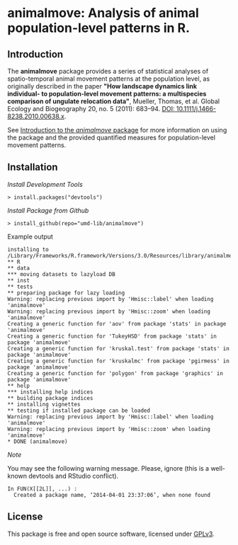 animalmove: Analysis of animal population-level patterns in R. 
====

Introduction
------------

The  **animalmove** package provides a series of statistical analyses of spatio-temporal animal movement patterns at the population level, as originally described in the paper **"How  landscape dynamics link individual- to population-level movement patterns: a multispecies   comparison of ungulate relocation data"**, Mueller, Thomas, et al. Global Ecology and    Biogeography 20, no. 5 (2011): 683–94. [DOI: 10.1111/j.1466-8238.2010.00638.x](http://doi.org/10.1111/j.1466-8238.2010.00638.x).

See [Introduction to the *animalmove* package](vignettes/IntrotoAnimalMove.md) for more information on using the package and the provided quantified measures for population-level movement patterns.

## Installation

*Install Development Tools*

```
> install.packages("devtools")

```

*Install Package from Github*

```
> install_github(repo="umd-lib/animalmove")

```

Example output

```
installing to /Library/Frameworks/R.framework/Versions/3.0/Resources/library/animalmove/libs
** R
** data
*** moving datasets to lazyload DB
** inst
** tests
** preparing package for lazy loading
Warning: replacing previous import by 'Hmisc::label' when loading 'animalmove'
Warning: replacing previous import by 'Hmisc::zoom' when loading 'animalmove'
Creating a generic function for 'aov' from package 'stats' in package 'animalmove'
Creating a generic function for 'TukeyHSD' from package 'stats' in package 'animalmove'
Creating a generic function for 'kruskal.test' from package 'stats' in package 'animalmove'
Creating a generic function for 'kruskalmc' from package 'pgirmess' in package 'animalmove'
Creating a generic function for 'polygon' from package 'graphics' in package 'animalmove'
** help
*** installing help indices
** building package indices
** installing vignettes
** testing if installed package can be loaded
Warning: replacing previous import by 'Hmisc::label' when loading 'animalmove'
Warning: replacing previous import by 'Hmisc::zoom' when loading 'animalmove'
* DONE (animalmove)
```

*Note*

You may see the following warning message. Please, ignore (this is a well-known devtools and RStudio conflict).

```
In FUN(X[[2L]], ...) :
  Created a package name, ‘2014-04-01 23:37:06’, when none found
```
## License

This package is free and open source software, licensed under [GPLv3](https://www.gnu.org/licenses/gpl-3.0-standalone.html).